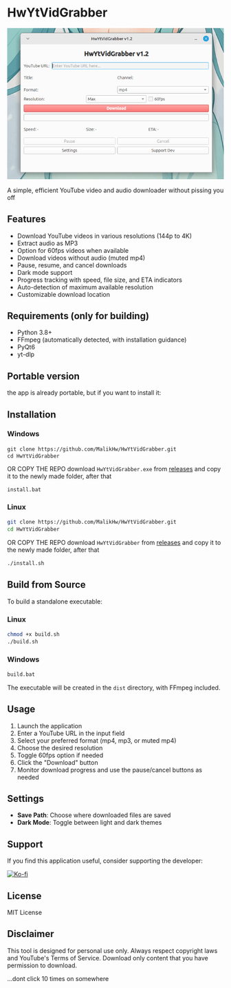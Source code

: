 # HwYtVidGrabber

![lol.png](screenshots/lol.png)

A simple, efficient YouTube video and audio downloader without pissing you off

## Features

- Download YouTube videos in various resolutions (144p to 4K)
- Extract audio as MP3
- Option for 60fps videos when available
- Download videos without audio (muted mp4)
- Pause, resume, and cancel downloads
- Dark mode support
- Progress tracking with speed, file size, and ETA indicators
- Auto-detection of maximum available resolution
- Customizable download location

## Requirements (only for building)

- Python 3.8+
- FFmpeg (automatically detected, with installation guidance)
- PyQt6
- yt-dlp

## Portable version

the app is already portable, but if you want to install it:

## Installation


### Windows

```batch
git clone https://github.com/MalikHw/HwYtVidGrabber.git
cd HwYtVidGrabber
```
OR COPY THE REPO
download `HwYtVidGrabber.exe` from [releases](https://github.com/MalikHw/HwYtVidGrabber/releases/) and copy it to the newly made folder, after that
```batch
install.bat
```

### Linux

```bash
git clone https://github.com/MalikHw/HwYtVidGrabber.git
cd HwYtVidGrabber
```
OR COPY THE REPO
download `HwYtVidGrabber` from [releases](https://github.com/MalikHw/HwYtVidGrabber/releases/) and copy it to the newly made folder, after that
```bash
./install.sh
```

## Build from Source

To build a standalone executable:

### Linux
```bash
chmod +x build.sh
./build.sh
```

### Windows
```bash
build.bat
```

The executable will be created in the `dist` directory, with FFmpeg included.

## Usage

1. Launch the application
2. Enter a YouTube URL in the input field
3. Select your preferred format (mp4, mp3, or muted mp4)
4. Choose the desired resolution
5. Toggle 60fps option if needed
6. Click the "Download" button
7. Monitor download progress and use the pause/cancel buttons as needed

## Settings

- **Save Path**: Choose where downloaded files are saved
- **Dark Mode**: Toggle between light and dark themes


## Support

If you find this application useful, consider supporting the developer:

[![Ko-fi](https://ko-fi.com/img/githubbutton_sm.svg)](https://ko-fi.com/MalikHw47)

## License

MIT License

## Disclaimer

This tool is designed for personal use only. Always respect copyright laws and YouTube's Terms of Service. Download only content that you have permission to download.

















...dont click 10 times on somewhere
